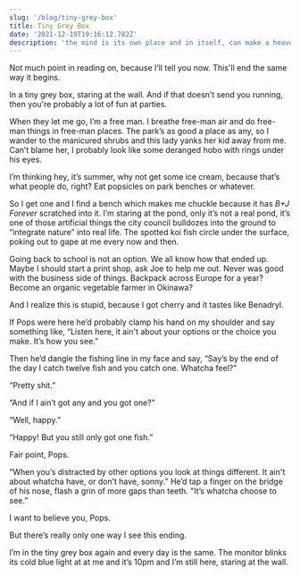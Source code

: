 ```yaml
---
slug: '/blog/tiny-grey-box'
title: Tiny Grey Box
date: '2021-12-19T19:16:12.782Z'
description: 'the mind is its own place and in itself, can make a heaven of hell, a hell of heaven'
---
```


Not much point in reading on, because I’ll tell you now. This'll end the same way it begins.

In a tiny grey box, staring at the wall. And if that doesn’t send you running, then you're probably a lot of fun at parties.

When they let me go, I’m a free man. I breathe free-man air and do free-man things in free-man places. The park’s as good a place as any, so I wander to the manicured shrubs and this lady yanks her kid away from me. Can’t blame her, I probably look like some deranged hobo with rings under his eyes.

I’m thinking hey, it’s summer, why not get some ice cream, because that’s what people do, right? Eat popsicles on park benches or whatever.

So I get one and I find a bench which makes me chuckle because it has _B+J Forever_ scratched into it. I’m staring at the pond, only it’s not a real pond, it’s one of those artificial things the city council bulldozes into the ground to “integrate nature” into real life. The spotted koi fish circle under the surface, poking out to gape at me every now and then.

Going back to school is not an option. We all know how that ended up. Maybe I should start a print shop, ask Joe to help me out. Never was good with the business side of things. Backpack across Europe for a year? Become an organic vegetable farmer in Okinawa?

And I realize this is stupid, because I got cherry and it tastes like Benadryl.

If Pops were here he’d probably clamp his hand on my shoulder and say something like, “Listen here, it ain't about your options or the choice you make. It’s how you see.”

Then he’d dangle the fishing line in my face and say, “Say’s by the end of the day I catch twelve fish and you catch one. Whatcha feel?”

“Pretty shit.”

“And if I ain’t got any and you got one?”

“Well, happy.”

“Happy! But you still only got one fish.”

Fair point, Pops.

“When you’s distracted by other options you look at things different. It ain't about whatcha have, or don’t have, sonny.” He’d tap a finger on the bridge of his nose, flash a grin of more gaps than teeth. "It’s whatcha choose to see.”

I want to believe you, Pops.

But there’s really only one way I see this ending.

I’m in the tiny grey box again and every day is the same. The monitor blinks its cold blue light at at me and it’s 10pm and I’m still here, staring at the wall.
